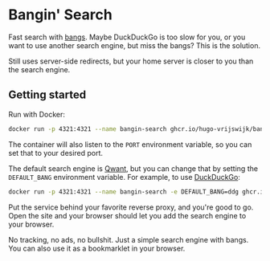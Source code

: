 # Bangin' Search

Fast search with [bangs](https://duckduckgo.com/bangs). Maybe DuckDuckGo is too slow for you, or you want to use another search engine, but miss the bangs? This is the solution.

Still uses server-side redirects, but your home server is closer to you than the search engine.

## Getting started

Run with Docker:

```bash
docker run -p 4321:4321 --name bangin-search ghcr.io/hugo-vrijswijk/bangin-search
```

The container will also listen to the `PORT` environment variable, so you can set that to your desired port.

The default search engine is [Qwant](https://www.qwant.com/), but you can change that by setting the `DEFAULT_BANG` environment variable. For example, to use [DuckDuckGo](https://duckduckgo.com/):

```bash
docker run -p 4321:4321 --name bangin-search -e DEFAULT_BANG=ddg ghcr.io/hugo-vrijswijk/bangin-search
```

Put the service behind your favorite reverse proxy, and you're good to go. Open the site and your browser should let you add the search engine to your browser.

No tracking, no ads, no bullshit. Just a simple search engine with bangs. You can also use it as a bookmarklet in your browser.

